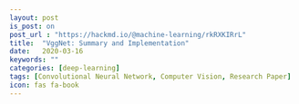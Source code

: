 ```yaml
---
layout: post
is_post: on
post_url : "https://hackmd.io/@machine-learning/rkRXKIRrL"
title:  "VggNet: Summary and Implementation"
date:   2020-03-16
keywords: ""
categories: [deep-learning]
tags: [Convolutional Neural Network, Computer Vision, Research Paper]
icon: fas fa-book
---
```

